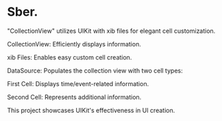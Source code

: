Sber.
=====

"CollectionView" utilizes UIKit with xib files for elegant cell customization.

CollectionView: Efficiently displays information.

xib Files: Enables easy custom cell creation.

DataSource: Populates the collection view with two cell types:

First Cell: Displays time/event-related information.

Second Cell: Represents additional information.

This project showcases UIKit's effectiveness in UI creation.
